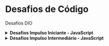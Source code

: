 <!-- teste teste -->

# Desafios de Código
Desafios DIO

<!-- Desafios Impulso Iniciante - JavaScript -->
<details>
    <summary><strong>Desafios Impulso Iniciante - JavaScript</strong></summary>
    <br />
    <div align="left">
        <table border=1>
            <tr>
                <th>Etapa</th>
                <th>Desafio</th>
                <th>Solução</th>
                <th>CodePen</th>
                <th>Status</th>
            </tr>
            <tr>
                <td align="center"><a href="https://github.com/hmhorstmann/DesafiosDeCodigo/tree/main/Desafios/Desafios%20Impulso%20Iniciante%20-%20JavaScript/01.%20Fila%20do%20Banco">1</a></td>
                <td><a href="https://github.com/hmhorstmann/DesafiosDeCodigo/blob/main/Desafios/Desafios%20Impulso%20Iniciante%20-%20JavaScript/01.%20Fila%20do%20Banco/index.md">Fila do Banco</a></td>
                <td align="center"><a href="https://github.com/hmhorstmann/DesafiosDeCodigo/blob/main/Desafios/Desafios%20Impulso%20Iniciante%20-%20JavaScript/01.%20Fila%20do%20Banco/script.js">Código</a></td>
                <td align="center"><a href="https://codepen.io/hmhorstmann/pen/dyJrNNX">Pen</a></td>
                <td align="center">✅</td>
            </tr>
            <tr>
                <td align="center"><a href="https://github.com/hmhorstmann/DesafiosDeCodigo/tree/main/Desafios/Desafios%20Impulso%20Iniciante%20-%20JavaScript/02.%20Blobs">2</a></td>
                <td><a href="https://github.com/hmhorstmann/DesafiosDeCodigo/blob/main/Desafios/Desafios%20Impulso%20Iniciante%20-%20JavaScript/02.%20Blobs/index.md">Blobs</a></td>
                <td align="center"><a href="https://github.com/hmhorstmann/DesafiosDeCodigo/blob/main/Desafios/Desafios%20Impulso%20Iniciante%20-%20JavaScript/02.%20Blobs/script.js">Código</a></td>
                <td align="center"><a href="https://codepen.io/hmhorstmann/pen/zYpXZzB">Pen</a></td>
                <td align="center">✅</td>
            </tr>
            <tr>
                <td align="center"><a href="https://github.com/hmhorstmann/DesafiosDeCodigo/tree/main/Desafios/Desafios%20Impulso%20Iniciante%20-%20JavaScript/03.%20Xadrez">3</a></td>
                <td><a href="https://github.com/hmhorstmann/DesafiosDeCodigo/blob/main/Desafios/Desafios%20Impulso%20Iniciante%20-%20JavaScript/03.%20Xadrez/index.md">Xadrez</a></td>
                <td align="center"><a href="https://github.com/hmhorstmann/DesafiosDeCodigo/blob/main/Desafios/Desafios%20Impulso%20Iniciante%20-%20JavaScript/03.%20Xadrez/script.js">Código</a></td>
                <td align="center"><a href="https://codepen.io/hmhorstmann/pen/dyJLvqd">Pen</a></td>
                <td align="center">✅</td>
            </tr>
            <tr>
                <td align="center"><a href="https://github.com/hmhorstmann/DesafiosDeCodigo/tree/main/Desafios/Desafios%20Impulso%20Iniciante%20-%20JavaScript/04.%20Batmain">4</a></td>
                <td><a href="https://github.com/hmhorstmann/DesafiosDeCodigo/blob/main/Desafios/Desafios%20Impulso%20Iniciante%20-%20JavaScript/04.%20Batmain/index.md">Batmain</a></td>
                <td align="center"><a href="https://github.com/hmhorstmann/DesafiosDeCodigo/blob/main/Desafios/Desafios%20Impulso%20Iniciante%20-%20JavaScript/04.%20Batmain/script.js">Código</a></td>
                <td align="center"><a href="https://codepen.io/hmhorstmann/pen/KKZYEGx">Pen</a></td>
                <td align="center">✅</td>
            </tr>
            <tr>
                <td align="center"><a href="https://github.com/hmhorstmann/DesafiosDeCodigo/tree/main/Desafios/Desafios%20Impulso%20Iniciante%20-%20JavaScript/05.%20Nome%20no%20Formulario">5</a></td>
                <td><a href="https://github.com/hmhorstmann/DesafiosDeCodigo/blob/main/Desafios/Desafios%20Impulso%20Iniciante%20-%20JavaScript/05.%20Nome%20no%20Formulario/index.md">Nome no Formulário</a></td>
                <td align="center"><a href="https://github.com/hmhorstmann/DesafiosDeCodigo/blob/main/Desafios/Desafios%20Impulso%20Iniciante%20-%20JavaScript/05.%20Nome%20no%20Formulario/script.js">Código</a></td>
                <td align="center"><a href="https://codepen.io/hmhorstmann/pen/oNpORLy">Pen</a></td>
                <td align="center">✅</td>
            </tr>
        </table>
    </div>
</details>
<!-- Desafios Impulso Iniciante - JavaScript -->


<!-- Desafios Impulso Intermediário - JavaScript -->
<details>
    <summary><strong>Desafios Impulso Intermediário - JavaScript</strong></summary>
    <br />
    <div align="left">
        <table border=1>
            <tr>
                <th>Etapa</th>
                <th>Desafio</th>
                <th>Solução</th>
                <th>CodePen</th>
                <th>Status</th>
            </tr>
            <tr>
                <td align="center"><a href="https://github.com/hmhorstmann/DesafiosDeCodigo/tree/main/Desafios/Desafios%20Impulso%20Intermediario%20-%20JavaScript/01.%20Degusta%C3%A7%C3%A3o%20de%20Vinho">1</a></td>
                <td><a href="https://github.com/hmhorstmann/DesafiosDeCodigo/blob/main/Desafios/Desafios%20Impulso%20Intermediario%20-%20JavaScript/01.%20Degusta%C3%A7%C3%A3o%20de%20Vinho/index.md">Degustação de Vinho</a></td>
                <td align="center"><a href="https://github.com/hmhorstmann/DesafiosDeCodigo/blob/main/Desafios/Desafios%20Impulso%20Intermediario%20-%20JavaScript/01.%20Degusta%C3%A7%C3%A3o%20de%20Vinho/script.js">Código</a></td>
                <td align="center"><a href="https://codepen.io/hmhorstmann/pen/eYyowzj">Pen</a></td>
                <td align="center">✅</td>
            </tr>
            <tr>
                <td align="center"><a href="https://github.com/hmhorstmann/DesafiosDeCodigo/tree/main/Desafios/Desafios%20Impulso%20Intermediario%20-%20JavaScript/02.%20Consumo%20M%C3%A9dio%20do%20Autom%C3%B3vel">2</a></td>
                <td><a href="https://github.com/hmhorstmann/DesafiosDeCodigo/blob/main/Desafios/Desafios%20Impulso%20Intermediario%20-%20JavaScript/02.%20Consumo%20M%C3%A9dio%20do%20Autom%C3%B3vel/index.md">Consumo Médio do Automóvel</a></td>
                <td align="center"><a href="https://github.com/hmhorstmann/DesafiosDeCodigo/blob/main/Desafios/Desafios%20Impulso%20Intermediario%20-%20JavaScript/02.%20Consumo%20M%C3%A9dio%20do%20Autom%C3%B3vel/script.js">Código</a></td>
                <td align="center"><a href="https://codepen.io/hmhorstmann/pen/QWaRWXB">Pen</a></td>
                <td align="center">✅</td>
            </tr>
            <tr>
                <td align="center"><a href="https://github.com/hmhorstmann/DesafiosDeCodigo/tree/main/Desafios/Desafios%20Impulso%20Intermediario%20-%20JavaScript/03.%20A%20Corrida%20de%20Tartarugas">3</a></td>
                <td><a href="https://github.com/hmhorstmann/DesafiosDeCodigo/blob/main/Desafios/Desafios%20Impulso%20Intermediario%20-%20JavaScript/03.%20A%20Corrida%20de%20Tartarugas/index.md">A Corrida de Tartarugas</a></td>
                <td align="center"><a href="https://github.com/hmhorstmann/DesafiosDeCodigo/blob/main/Desafios/Desafios%20Impulso%20Intermediario%20-%20JavaScript/03.%20A%20Corrida%20de%20Tartarugas/script.js">Código</a></td>
                <td align="center"><a href="https://codepen.io/hmhorstmann/pen/qBpGENN">Pen</a></td>
                <td align="center">✅</td>
            </tr>
            <tr>
                <td align="center"><a href="https://github.com/hmhorstmann/DesafiosDeCodigo/tree/main/Desafios/Desafios%20Impulso%20Intermediario%20-%20JavaScript/04.%20Pedro%20Bento%20e%20o%20Mundo%20de%20OZ">4</a></td>
                <td><a href="https://github.com/hmhorstmann/DesafiosDeCodigo/blob/main/Desafios/Desafios%20Impulso%20Intermediario%20-%20JavaScript/04.%20Pedro%20Bento%20e%20o%20Mundo%20de%20OZ/index.md">Pedro Bento e o Mundo de OZ</a></td>
                <td align="center"><a href="https://github.com/hmhorstmann/DesafiosDeCodigo/blob/main/Desafios/Desafios%20Impulso%20Intermediario%20-%20JavaScript/04.%20Pedro%20Bento%20e%20o%20Mundo%20de%20OZ/script.js">Código</a></td>
                <td align="center"><a href="https://codepen.io/hmhorstmann/pen/rNpgaWN">Pen</a></td>
                <td align="center">✅</td>
            </tr>
        </table>
    </div>
</details>
<!-- Desafios Impulso Intermediário - JavaScript -->